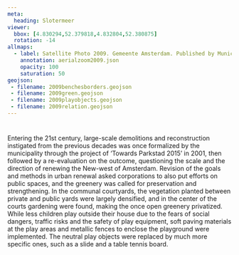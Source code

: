 ```yaml
---
meta:
  heading: Slotermeer
viewer:
  bbox: [4.830294,52.379818,4.832804,52.380875]
  rotation: -14
allmaps:
  - label: Satellite Photo 2009. Gemeente Amsterdam. Published by Municipality of Amsterdam, Basic information, 2017
    annotation: aerialzoom2009.json
    opacity: 100
    saturation: 50
geojson:
 - filename: 2009benchesborders.geojson
 - filename: 2009green.geojson
 - filename: 2009playobjects.geojson
 - filename: 2009relation.geojson
---
```

# 
Entering the 21st century, large-scale demolitions and reconstruction instigated from the previous decades was once formalized by the municipality through the project of ‘Towards Parkstad 2015’ in 2001, then followed by a re-evaluation on the outcome, questioning the scale and the direction of renewing the New-west of Amsterdam. Revision of the goals and methods in urban renewal asked corporations to also put efforts on public spaces, and the greenery was called for preservation and strengthening. In the communal courtyards, the vegetation planted between private and public yards were largely densified, and in the center of the courts gardening were found, making the once open greenery privatized. While less children play outside their house due to the fears of social dangers, traffic risks and the safety of play equipment, soft paving materials at the play areas and metallic fences to enclose the playground were implemented. The neutral play objects were replaced by much more specific ones, such as a slide and a table tennis board. 
